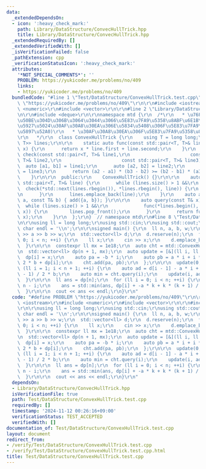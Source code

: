 ```yaml
---
data:
  _extendedDependsOn:
  - icon: ':heavy_check_mark:'
    path: Library/DataStructure/ConvecHullTrick.hpp
    title: Library/DataStructure/ConvecHullTrick.hpp
  _extendedRequiredBy: []
  _extendedVerifiedWith: []
  _isVerificationFailed: false
  _pathExtension: cpp
  _verificationStatusIcon: ':heavy_check_mark:'
  attributes:
    '*NOT_SPECIAL_COMMENTS*': ''
    PROBLEM: https://yukicoder.me/problems/no/409
    links:
    - https://yukicoder.me/problems/no/409
  bundledCode: "#line 1 \"Test/DataStructure/ConvexHullTrick.test.cpp\"\n#define PROBLEM\
    \ \"https://yukicoder.me/problems/no/409\"\r\n\r\n#include <iostream>\r\n#include\
    \ <numeric>\r\n#include <vector>\r\n\r\n#line 2 \"Library/DataStructure/ConvecHullTrick.hpp\"\
    \n\r\n#include <deque>\r\n\r\nnamespace mtd {\r\n  /*\r\n   * \u76F4\u7DDA\u306F\
    \u50BE\u304D\u306B\u3064\u3044\u3066\u5E83\u7FA9\u5358\u8ABF\u6E1B\u5C11(\u6700\
    \u5927\u5024\u30AF\u30A8\u30EA\u306E\u5834\u5408\u306F\u5E83\u7FA9\u5358\u8ABF\
    \u5897\u52A0)\r\n   * \u30AF\u30A8\u30EA\u306F\u5E83\u7FA9\u5358\u8ABF\u5897\u52A0\
    \r\n   */\r\n  class ConvexHullTrick {\r\n    using T = long long;\r\n    std::deque<std::pair<T,\
    \ T>> lines;\r\n\r\n    static auto func(const std::pair<T, T>& line, const T&\
    \ x) {\r\n      return x * line.first + line.second;\r\n    }\r\n    static auto\
    \ check(const std::pair<T, T>& line1,\r\n                      const std::pair<T,\
    \ T>& line2,\r\n                      const std::pair<T, T>& line3) {\r\n    \
    \  auto [a1, b1] = line1;\r\n      auto [a2, b2] = line2;\r\n      auto [a3, b3]\
    \ = line3;\r\n      return (a2 - a1) * (b3 - b2) >= (b2 - b1) * (a3 - a2);\r\n\
    \    }\r\n\r\n  public:\r\n    ConvexHullTrick() {}\r\n\r\n    auto add(const\
    \ std::pair<T, T>& line) {\r\n      while (lines.size() > 1 &&\r\n           \
    \  check(*std::next(lines.rbegin()), *lines.rbegin(), line)) {\r\n        lines.pop_back();\r\
    \n      }\r\n      lines.emplace_back(line);\r\n    }\r\n    auto add(const T&\
    \ a, const T& b) { add({a, b}); }\r\n\r\n    auto query(const T& x) {\r\n    \
    \  while (lines.size() > 1 &&\r\n             func(*lines.begin(), x) > func(*std::next(lines.begin()),\
    \ x)) {\r\n        lines.pop_front();\r\n      }\r\n      return func(*lines.begin(),\
    \ x);\r\n    }\r\n  };\r\n}  // namespace mtd\r\n#line 8 \"Test/DataStructure/ConvexHullTrick.test.cpp\"\
    \n\r\nusing ll = long long;\r\nusing std::cin;\r\nusing std::cout;\r\nconstexpr\
    \ char endl = '\\n';\r\n\r\nsigned main() {\r\n  ll n, a, b, w;\r\n  cin >> n\
    \ >> a >> b >> w;\r\n  std::vector<ll> d;\r\n  d.reserve(n);\r\n  for (int i =\
    \ 0; i < n; ++i) {\r\n    ll x;\r\n    cin >> x;\r\n    d.emplace_back(x);\r\n\
    \  }\r\n\r\n  constexpr ll mx = 1e18;\r\n  auto cht = mtd::ConvexHullTrick();\r\
    \n  std::vector<ll> dp(n + 1, mx);\r\n  auto update = [&](ll i, ll x) {\r\n  \
    \  dp[i] = x;\r\n    auto pa = -b * i;\r\n    auto pb = a * i + i * (i + 1) /\
    \ 2 * b + dp[i];\r\n    cht.add(pa, pb);\r\n  };\r\n\r\n  update(0, w);\r\n  for\
    \ (ll i = 1; i < n + 1; ++i) {\r\n    auto ad = d[i - 1] - a * i + a + i * (i\
    \ - 1) / 2 * b;\r\n    auto min = cht.query(i);\r\n    update(i, ad + min);\r\n\
    \  }\r\n\r\n  ll ans = dp[n];\r\n  for (ll i = 0; i < n; ++i) {\r\n    ll k =\
    \ n - i;\r\n    ans = std::min(ans, dp[i] + -a * k + k * (k + 1) / 2 * b);\r\n\
    \  }\r\n\r\n  cout << ans << endl;\r\n}\r\n"
  code: "#define PROBLEM \"https://yukicoder.me/problems/no/409\"\r\n\r\n#include\
    \ <iostream>\r\n#include <numeric>\r\n#include <vector>\r\n\r\n#include \"./../../Library/DataStructure/ConvecHullTrick.hpp\"\
    \r\n\r\nusing ll = long long;\r\nusing std::cin;\r\nusing std::cout;\r\nconstexpr\
    \ char endl = '\\n';\r\n\r\nsigned main() {\r\n  ll n, a, b, w;\r\n  cin >> n\
    \ >> a >> b >> w;\r\n  std::vector<ll> d;\r\n  d.reserve(n);\r\n  for (int i =\
    \ 0; i < n; ++i) {\r\n    ll x;\r\n    cin >> x;\r\n    d.emplace_back(x);\r\n\
    \  }\r\n\r\n  constexpr ll mx = 1e18;\r\n  auto cht = mtd::ConvexHullTrick();\r\
    \n  std::vector<ll> dp(n + 1, mx);\r\n  auto update = [&](ll i, ll x) {\r\n  \
    \  dp[i] = x;\r\n    auto pa = -b * i;\r\n    auto pb = a * i + i * (i + 1) /\
    \ 2 * b + dp[i];\r\n    cht.add(pa, pb);\r\n  };\r\n\r\n  update(0, w);\r\n  for\
    \ (ll i = 1; i < n + 1; ++i) {\r\n    auto ad = d[i - 1] - a * i + a + i * (i\
    \ - 1) / 2 * b;\r\n    auto min = cht.query(i);\r\n    update(i, ad + min);\r\n\
    \  }\r\n\r\n  ll ans = dp[n];\r\n  for (ll i = 0; i < n; ++i) {\r\n    ll k =\
    \ n - i;\r\n    ans = std::min(ans, dp[i] + -a * k + k * (k + 1) / 2 * b);\r\n\
    \  }\r\n\r\n  cout << ans << endl;\r\n}\r\n"
  dependsOn:
  - Library/DataStructure/ConvecHullTrick.hpp
  isVerificationFile: true
  path: Test/DataStructure/ConvexHullTrick.test.cpp
  requiredBy: []
  timestamp: '2024-11-12 00:26:16+09:00'
  verificationStatus: TEST_ACCEPTED
  verifiedWith: []
documentation_of: Test/DataStructure/ConvexHullTrick.test.cpp
layout: document
redirect_from:
- /verify/Test/DataStructure/ConvexHullTrick.test.cpp
- /verify/Test/DataStructure/ConvexHullTrick.test.cpp.html
title: Test/DataStructure/ConvexHullTrick.test.cpp
---
```

